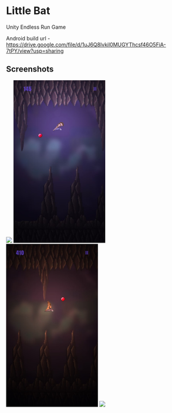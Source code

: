# Little Bat

Unity Endless Run Game

Android build url - https://drive.google.com/file/d/1uJ6Q8lvkil0MUGYThcsf46O5FiA-7tPY/view?usp=sharing

## Screenshots

<img src="https://raw.githubusercontent.com/grinkostas/Little-Bat/master/Screenshots/StartScreen.png.png" width="250"/>
<img src="https://raw.githubusercontent.com/grinkostas/Little-Bat/master/Screenshots/Game1.png" width="250"/>
<img src="https://raw.githubusercontent.com/grinkostas/Little-Bat/master/Screenshots/Game2.png" width="250"/>
<img src="https://raw.githubusercontent.com/grinkostas/Little-Bat/master/Screenshots/EndScreen.png.png" width="250"/>

